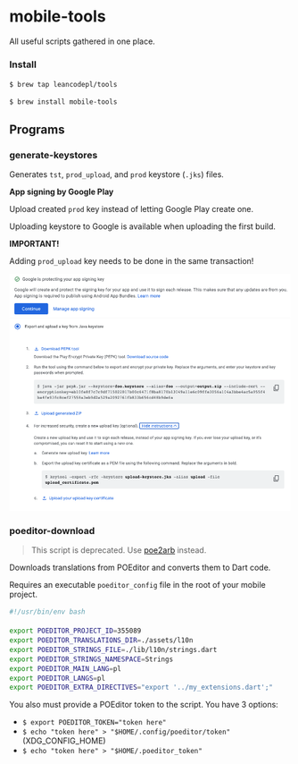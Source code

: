 # mobile-tools

All useful scripts gathered in one place.

### Install

`$ brew tap leancodepl/tools`

`$ brew install mobile-tools`

## Programs

### generate-keystores

Generates `tst`, `prod_upload`, and `prod` keystore (`.jks`) files.

**App signing by Google Play**

Upload created `prod` key instead of letting Google Play create one.

Uploading keystore to Google is available when uploading the first build.

**IMPORTANT!**

Adding `prod_upload` key needs to be done in the same transaction!

![](img/generate-keystores_1.png) ![](img/generate-keystores_2.png)

### poeditor-download

> This script is deprecated. Use [poe2arb][poe2arb] instead.

Downloads translations from POEditor and converts them to Dart code.

Requires an executable `poeditor_config` file in the root of your mobile
project.

```sh
#!/usr/bin/env bash

export POEDITOR_PROJECT_ID=355089
export POEDITOR_TRANSLATIONS_DIR=./assets/l10n
export POEDITOR_STRINGS_FILE=./lib/l10n/strings.dart
export POEDITOR_STRINGS_NAMESPACE=Strings
export POEDITOR_MAIN_LANG=pl
export POEDITOR_LANGS=pl
export POEDITOR_EXTRA_DIRECTIVES="export '../my_extensions.dart';"
```

You also must provide a POEditor token to the script. You have 3 options:

- `$ export POEDITOR_TOKEN="token here"`
- `$ echo "token here" > "$HOME/.config/poeditor/token"` (XDG_CONFIG_HOME)
- `$ echo "token here" > "$HOME/.poeditor_token"`

[poe2arb]: https://github.com/leancodepl/poe2arb
